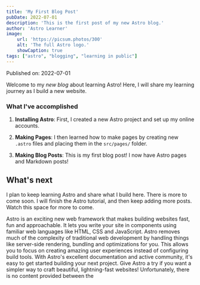 ```yaml
---
title: 'My First Blog Post'
pubDate: 2022-07-01
description: 'This is the first post of my new Astro blog.'
author: 'Astro Learner' 
image:
    url: 'https://picsum.photos/300'
    alt: 'The full Astro logo.'
    showCaption: true
tags: ["astro", "blogging", "learning in public"]
---
```



Published on: 2022-07-01

Welcome to my _new blog_ about learning Astro! Here, I will share my learning journey as I build a new website.

### What I've accomplished

1. **Installing Astro**: First, I created a new Astro project and set up my online accounts.

2. **Making Pages**: I then learned how to make pages by creating new `.astro` files and placing them in the `src/pages/` folder.

3. **Making Blog Posts**: This is my first blog post! I now have Astro pages and Markdown posts!

## What's next

I plan to keep learning Astro and share what I build here. There is more to come
soon. I will finish the Astro tutorial, and then keep adding more posts. Watch
this space for more to come.

Astro is an exciting new web framework that makes building websites fast, fun
and approachable. It lets you write your site in components using familiar web
languages like HTML, CSS and JavaScript. Astro removes much of the complexity of
traditional web development by handling things like server-side rendering,
bundling and optimizations for you. This allows you to focus on creating amazing
user experiences instead of configuring build tools. With Astro's excellent
documentation and active community, it's easy to get started building your next
project. Give Astro a try if you want a simpler way to craft beautiful,
lightning-fast websites!
Unfortunately, there is no content provided between the

